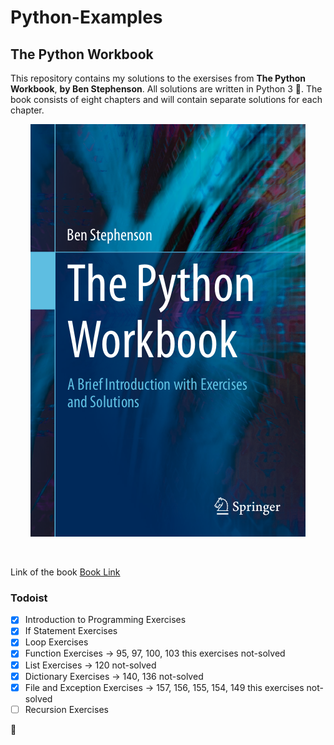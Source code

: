# Python-Examples

## The Python Workbook
This repository contains my solutions to the exersises from **The Python Workbook**, **by Ben Stephenson**. All solutions are written in Python 3 :snake:. The book consists of eight chapters and will contain separate solutions for each chapter. <br/>
<p align="center">
  <img src= "https://github.com/alibedirhan/Python-Examples/blob/master/image/Ben%20Stephenson%20The%20Python%20Workbook%20A%20Brief%20Introduction%20with%20Exercises%20and%20Solutions.png">
</p>
 <br/>

Link of the book [Book Link](https://link.springer.com/book/10.1007/978-3-319-14240-1)

### Todoist

- [x] Introduction to Programming Exercises
- [x] If Statement Exercises
- [x] Loop Exercises
- [x] Function Exercises ->  95, 97, 100, 103 this exercises not-solved
- [x] List Exercises -> 120 not-solved
- [x] Dictionary Exercises -> 140, 136 not-solved
- [x] File and Exception Exercises -> 157, 156, 155, 154, 149 this exercises not-solved
- [ ] Recursion Exercises

 :turtle:
